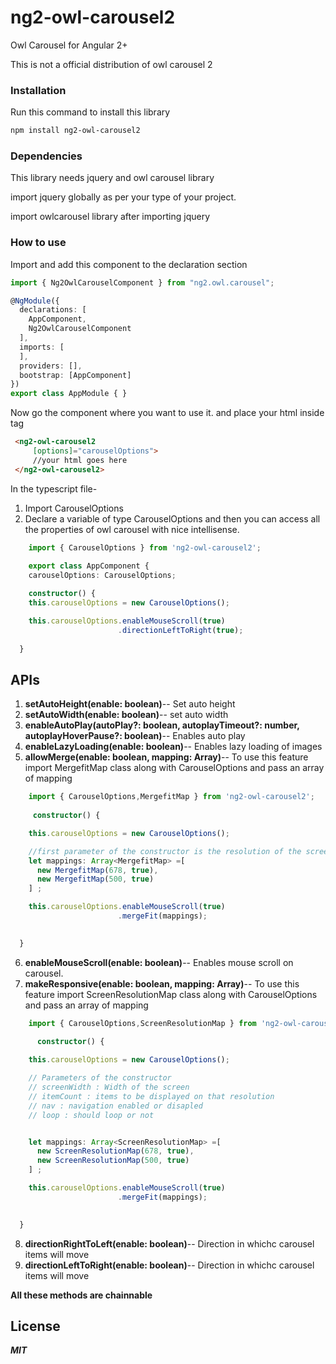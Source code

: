 # ng2-owl-carousel2
Owl Carousel for Angular 2+ 

This is not a official distribution of owl carousel 2


### Installation
Run this command to install this library
```bash
npm install ng2-owl-carousel2
```





### Dependencies

This library needs jquery and owl carousel library

import jquery globally as per your type of your project.

import owlcarousel library after importing jquery


### How to use

Import and add this component to the declaration section

```typescript
import { Ng2OwlCarouselComponent } from "ng2.owl.carousel";

@NgModule({
  declarations: [
    AppComponent,
    Ng2OwlCarouselComponent
  ],
  imports: [        
  ],
  providers: [],
  bootstrap: [AppComponent]
})
export class AppModule { }
```
Now go the component where you want to use it. and place your html inside <ng2-owl-carousel2></ng2-owl-carousel2> tag

```html
 <ng2-owl-carousel2
     [options]="carouselOptions">
     //your html goes here
 </ng2-owl-carousel2>

```
In the typescript file-
1. Import CarouselOptions
2. Declare a variable of type CarouselOptions and then you can access all the properties of owl carousel with nice intellisense.

```typescript
    import { CarouselOptions } from 'ng2-owl-carousel2';
    
    export class AppComponent {    
    carouselOptions: CarouselOptions;  

    constructor() {    
    this.carouselOptions = new CarouselOptions();

    this.carouselOptions.enableMouseScroll(true)
                        .directionLeftToRight(true);
    
  }
```


## APIs
1.  **setAutoHeight(enable: boolean)**--
    Set auto height
2.  **setAutoWidth(enable: boolean)**--
    set auto width 
3.  **enableAutoPlay(autoPlay?: boolean, autoplayTimeout?: number, autoplayHoverPause?: boolean)**--
    Enables auto play
4.  **enableLazyLoading(enable: boolean)**--
    Enables lazy loading of images
5.  **allowMerge(enable: boolean, mapping: Array<MergefitMap>)**--
    To use this feature import MergefitMap class along with CarouselOptions and pass an array of mapping
    
```typescript
    import { CarouselOptions,MergefitMap } from 'ng2-owl-carousel2';
    
     constructor() {

    this.carouselOptions = new CarouselOptions();

    //first parameter of the constructor is the resolution of the screen and second one is to enable or disable Merge fit option
    let mappings: Array<MergefitMap> =[
      new MergefitMap(678, true),
      new MergefitMap(500, true)
    ] ;

    this.carouselOptions.enableMouseScroll(true)
                        .mergeFit(mappings);
                      

  }
```    
6.  **enableMouseScroll(enable: boolean)**--
    Enables mouse scroll on carousel.
7.  **makeResponsive(enable: boolean, mapping: Array<ScreenResolutionMap>)**--
     To use this feature import ScreenResolutionMap class along with CarouselOptions and pass an array of mapping
    
```typescript
    import { CarouselOptions,ScreenResolutionMap } from 'ng2-owl-carousel2';
    
      constructor() {

    this.carouselOptions = new CarouselOptions();

    // Parameters of the constructor
    // screenWidth : Width of the screen
    // itemCount : items to be displayed on that resolution
    // nav : navigation enabled or disapled
    // loop : should loop or not


    let mappings: Array<ScreenResolutionMap> =[
      new ScreenResolutionMap(678, true),
      new ScreenResolutionMap(500, true)
    ] ;

    this.carouselOptions.enableMouseScroll(true)
                        .mergeFit(mappings);
                      

  }
```    
8.  **directionRightToLeft(enable: boolean)**--
    Direction in whichc carousel items will move
9.  **directionLeftToRight(enable: boolean)**--
    Direction in whichc carousel items will move
 
 **All these methods are chainnable**

## License

***MIT***
